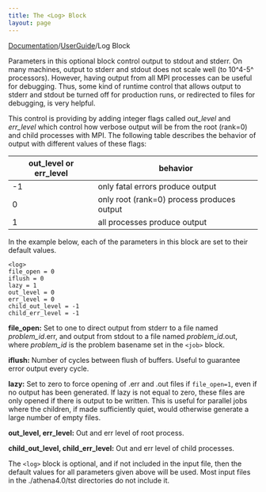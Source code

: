 ```yaml
---
title: The <Log> Block
layout: page
---
```


[Documentation]({{site.baseurl}}/AthenaDocs)/[UserGuide]({{site.baseurl}}/AthenaDocsUG)/Log Block

Parameters in this optional block control output to stdout and stderr.  On many
machines, output to stderr and stdout does not scale well (to 10^4-5^
processors).  However, having output from all MPI processes can be useful
for debugging.  Thus, some kind of runtime control that allows output to
stderr and stdout be turned off for production runs, or redirected to
files for debugging, is very helpful.  

This control is providing by adding integer flags called *out_level* and *err_level* which
control how verbose output will be from the root (rank=0) and child processes
with MPI.  The following table describes the behavior of output with different values of these
flags:

| out_level or err_level | behavior |
|------------------------|----------|
| -1 | only fatal errors produce output |
| 0  | only root (rank=0) process produces output |
| 1  | all processes produce output |

In the example below, each of the parameters
in this block are set to their default values.

	<log>
	file_open = 0
	iflush = 0
	lazy = 1
	out_level = 0
	err_level = 0
	child_out_level = -1
	child_err_level = -1


**file_open:** Set to one to direct output from stderr to a file named *problem_id*.err, and output from stdout to a file
named *problem_id*.out, where *problem_id* is the problem basename set in the `<job>` block.

**iflush:**  Number of cycles between flush of buffers.  Useful to guarantee error output every cycle.

**lazy:**  Set to zero to force opening of .err and .out files if `file_open=1`,
even if no output has been generated.  If lazy is not
equal to zero, these files are only opened if there is output to be written.  This is useful for
parallel jobs where the children, if made sufficiently quiet, would
otherwise generate a large number of empty files.

**out_level, err_level:** Out and err level of root process.

**child_out_level, child_err_level:**  Out and err level of child processes.

The `<log>` block is optional, and if not included in the input file, then the default values for all parameters
given above will be used.  Most input files in the ./athena4.0/tst directories do not include it.
